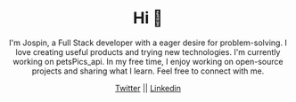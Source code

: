 <h1 align="center">Hi 👋</h1>
<p align="center">I'm Jospin, a Full Stack developer with a eager desire for problem-solving. I love creating useful products and trying new technologies. I'm currently working on petsPics_api. In my free time, I enjoy working on open-source projects and sharing what I learn. Feel free to connect with me.</p>


<p align="center">
<a href="https://twitter.com/@jospinndagano" target="blank">Twitter</a> || 
<a href="https://www.linkedin.com/in/jospin-ndagano/" target="blank">Linkedin</a>
</p>


